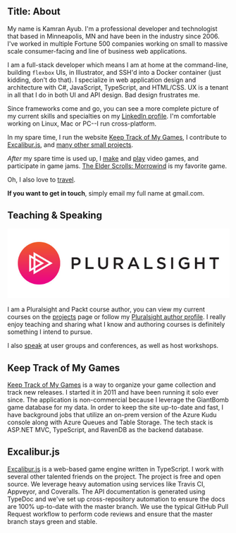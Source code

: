 Title: About
---

My name is Kamran Ayub. I'm a professional developer and technologist that based in Minneapolis, MN
and have been in the industry since 2006. I've worked in multiple Fortune 500 companies
working on small to massive scale consumer-facing and line of business web applications.

I am a full-stack developer which means I am at home at the command-line, building `flexbox` UIs,
in Illustrator, and SSH'd into a Docker container (just kidding, don't do that). I specialize
in web application design and architecture with C#, JavaScript, TypeScript, and HTML/CSS. 
UX is a tenant in all that I do in both UI and API design. Bad design frustrates me.

Since frameworks come and go, you can see a more complete picture of my current skills and
specialties on my [LinkedIn profile](https://linkedin.com/in/subkamran). I'm comfortable working
on Linux, Mac or PC--I run cross-platform.

In my spare time, I run the website [Keep Track of My Games](http://ktomg.com),
I contribute to [Excalibur.js](http://excaliburjs.com), and [many other small projects](http://github.com/kamranayub).

*After* my spare time is used up, I [make](/projects) and 
[play](https://keeptrackofmygames.com/user/kamranicus) video games, and participate in game jams. [The Elder Scrolls: Morrowind](https://keeptrackofmygames.com/users/kamranicus/lists/favorites) is my favorite game.

Oh, I also love to [travel](/travel).

**If you want to get in touch**, simply email my full name at gmail.com.

## Teaching & Speaking

![Pluralsight](/assets/images/pluralsight.jpg)

I am a Pluralsight and Packt course author, you can view my current courses on the [projects](/projects) page or follow my [Pluralsight author profile](https://app.pluralsight.com/profile/author/kamran-ayub). I really enjoy teaching and sharing what I know and authoring courses is definitely something I intend to pursue.

I also [speak](/events) at user groups and conferences, as well as host workshops. 

## Keep Track of My Games

[Keep Track of My Games](http://ktomg.com) is a way to organize your game collection and track new
releases. I started it in 2011 and have been running it solo ever since. The application is non-commercial
because I leverage the GiantBomb game database for my data. In order to keep the site up-to-date and fast,
I have background jobs that utilize an on-prem version of the Azure Kudu console along with Azure 
Queues and Table Storage. The tech stack is ASP.NET MVC, TypeScript, and RavenDB as the backend database.

## Excalibur.js

[Excalibur.js](http://excaliburjs.com) is a web-based game engine written in TypeScript. I work with
several other talented friends on the project. The project is free and open source. We leverage heavy
automation using services like Travis CI, Appveyor, and Coveralls. The API documentation is generated
using TypeDoc and we've set up cross-repository automation to ensure the docs are 100% up-to-date with
the master branch. We use the typical GitHub Pull Request workflow to perform code reviews and ensure
that the master branch stays green and stable.